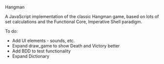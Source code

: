 Hangman

A JavaScript implementation of the classic Hangman game, based on lots of set calculations and the Functional Core, Imperative Shell paradigm. 

To do:
- Add UI elements - sounds, etc.
- Expand draw_game to show Death and Victory better
- Add BDD to test functionality
- Expand Dictionary